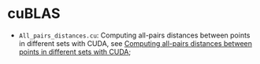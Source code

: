 # cuBLAS

- ```All_pairs_distances.cu```: Computing all-pairs distances between points in different sets with CUDA, see [Computing all-pairs distances between points in different sets with CUDA](http://stackoverflow.com/questions/29752994/can-thrust-be-used-to-compute-distance-between-vectors/29808711#29808711);
